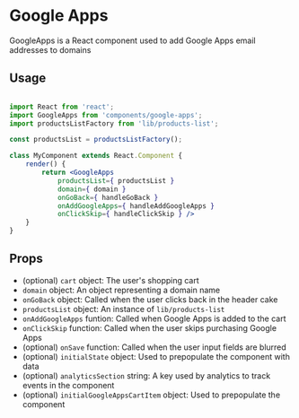 Google Apps
===========


GoogleApps is a React component used to add Google Apps email addresses to domains

## Usage

```jsx

import React from 'react';
import GoogleApps from 'components/google-apps';
import productsListFactory from 'lib/products-list';

const productsList = productsListFactory();

class MyComponent extends React.Component {
	render() {
		return <GoogleApps
			productsList={ productsList }
			domain={ domain }
			onGoBack={ handleGoBack }
			onAddGoogleApps={ handleAddGoogleApps }
			onClickSkip={ handleClickSkip } />
	}
}
```

## Props

* (optional) `cart` object: The user's shopping cart
* `domain` object: An object representing a domain name
* `onGoBack` object: Called when the user clicks back in the header cake
* `productsList` object: An instance of `lib/products-list`
* `onAddGoogleApps` funtion: Called when Google Apps is added to the cart
* `onClickSkip` function: Called when the user skips purchasing Google Apps
* (optional) `onSave` function: Called when the user input fields are blurred
* (optional) `initialState` object: Used to prepopulate the component with data
* (optional) `analyticsSection` string: A key used by analytics to track events in the component
* (optional) `initialGoogleAppsCartItem` object: Used to prepopulate the component
